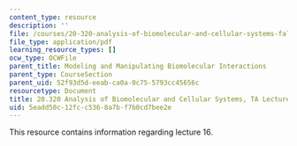 ```yaml
---
content_type: resource
description: ''
file: /courses/20-320-analysis-of-biomolecular-and-cellular-systems-fall-2012/5eadd50c12fcc5368a7bf7b0cd7bee2e_MIT20_320F12_Lecture16.pdf
file_type: application/pdf
learning_resource_types: []
ocw_type: OCWFile
parent_title: Modeling and Manipulating Biomolecular Interactions
parent_type: CourseSection
parent_uid: 52f93d5d-eeab-ca0a-0c75-5793cc45656c
resourcetype: Document
title: 20.320 Analysis of Biomolecular and Cellular Systems, TA Lecture Note 16
uid: 5eadd50c-12fc-c536-8a7b-f7b0cd7bee2e
---
```

This resource contains information regarding lecture 16.